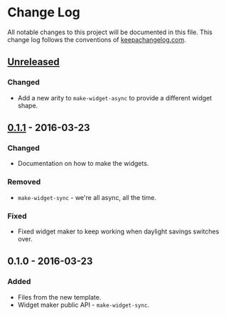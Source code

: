 # Change Log
All notable changes to this project will be documented in this file. This change log follows the conventions of [keepachangelog.com](http://keepachangelog.com/).

## [Unreleased][unreleased]
### Changed
- Add a new arity to `make-widget-async` to provide a different widget shape.

## [0.1.1] - 2016-03-23
### Changed
- Documentation on how to make the widgets.

### Removed
- `make-widget-sync` - we're all async, all the time.

### Fixed
- Fixed widget maker to keep working when daylight savings switches over.

## 0.1.0 - 2016-03-23
### Added
- Files from the new template.
- Widget maker public API - `make-widget-sync`.

[unreleased]: https://github.com/your-name/syng-im/compare/0.1.1...HEAD
[0.1.1]: https://github.com/your-name/syng-im/compare/0.1.0...0.1.1
